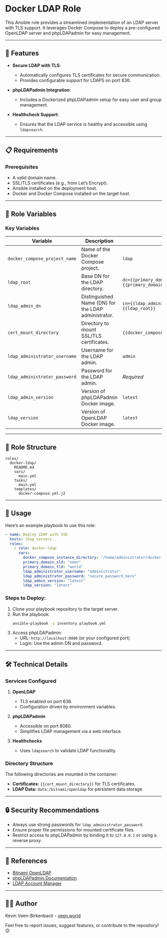 # Docker LDAP Role

This Ansible role provides a streamlined implementation of an LDAP server with TLS support. It leverages Docker Compose to deploy a pre-configured OpenLDAP server and phpLDAPadmin for easy management.

---

## 🚀 **Features**

- **Secure LDAP with TLS**:
  - Automatically configures TLS certificates for secure communication.
  - Provides configurable support for LDAPS on port 636.

- **phpLDAPadmin Integration**:
  - Includes a Dockerized phpLDAPadmin setup for easy user and group management.

- **Healthcheck Support**:
  - Ensures that the LDAP service is healthy and accessible using `ldapsearch`.

---

## 📋 **Requirements**

### Prerequisites
- A valid domain name.
- SSL/TLS certificates (e.g., from Let’s Encrypt).
- Ansible installed on the deployment host.
- Docker and Docker Compose installed on the target host.

---

## 🔧 **Role Variables**

### Key Variables
| Variable                      | Description                                              | Default Value                        |
|-------------------------------|----------------------------------------------------------|--------------------------------------|
| `docker_compose_project_name` | Name of the Docker Compose project.                     | `ldap`                               |
| `ldap_root`                   | Base DN for the LDAP directory.                         | `dc={{primary_domain_sld}},dc={{primary_domain_tld}}` |
| `ldap_admin_dn`               | Distinguished Name (DN) for the LDAP administrator.     | `cn={{ldap_administrator_username}},{{ldap_root}}` |
| `cert_mount_directory`        | Directory to mount SSL/TLS certificates.                | `{{docker_compose_instance_directory}}/certs/` |
| `ldap_administrator_username` | Username for the LDAP admin.                            | `admin`                              |
| `ldap_administrator_password` | Password for the LDAP admin.                            | _Required_                           |
| `ldap_admin_version`          | Version of phpLDAPadmin Docker image.                   | `latest`                             |
| `ldap_version`                | Version of OpenLDAP Docker image.                       | `latest`                             |

---

## 📂 **Role Structure**

```
roles/
  docker-ldap/
    README.md
    vars/
      main.yml
    tasks/
      main.yml
    templates/
      docker-compose.yml.j2
```

---

## 📖 **Usage**

Here’s an example playbook to use this role:

```yaml
- name: Deploy LDAP with SSO
  hosts: ldap_servers
  roles:
    - role: docker-ldap
      vars:
        docker_compose_instance_directory: "/home/administrator/docker-compose/ldap/"
        primary_domain_sld: "veen"
        primary_domain_tld: "world"
        ldap_administrator_username: "administrator"
        ldap_administrator_password: "secure_password_here"
        ldap_admin_version: "latest"
        ldap_version: "latest"
```

### **Steps to Deploy:**
1. Clone your playbook repository to the target server.
2. Run the playbook:
   ```bash
   ansible-playbook -i inventory playbook.yml
   ```
3. Access phpLDAPadmin:
   - URL: `http://localhost:8080` (or your configured port)
   - Login: Use the admin DN and password.

---

## 🛠️ **Technical Details**

### **Services Configured**

1. **OpenLDAP**
   - TLS enabled on port 636.
   - Configuration driven by environment variables.

2. **phpLDAPadmin**
   - Accessible on port 8080.
   - Simplifies LDAP management via a web interface.

3. **Healthchecks**
   - Uses `ldapsearch` to validate LDAP functionality.

### **Directory Structure**

The following directories are mounted in the container:
- **Certificates:** `{{cert_mount_directory}}` for TLS certificates.
- **LDAP Data:** `data:/bitnami/openldap` for persistent data storage.

---

## 🔒 **Security Recommendations**
- Always use strong passwords for `ldap_administrator_password`.
- Ensure proper file permissions for mounted certificate files.
- Restrict access to phpLDAPadmin by binding it to `127.0.0.1` or using a reverse proxy.

---

## 📜 **References**
- [Bitnami OpenLDAP](https://hub.docker.com/r/bitnami/openldap)
- [phpLDAPadmin Documentation](https://github.com/leenooks/phpLDAPadmin/wiki/Docker-Container)
- [LDAP Account Manager](https://github.com/LDAPAccountManager/docker)

---


## 👨‍💻 **Author**

Kevin Veen-Birkenbach - [veen.world](https://www.veen.world)

Feel free to report issues, suggest features, or contribute to the repository! 😊

